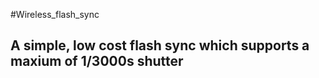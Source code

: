 #Wireless_flash_sync

## A simple, low cost flash sync which supports a maxium of 1/3000s shutter

##